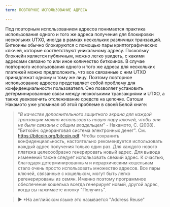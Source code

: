 ```yaml
---
term: ПОВТОРНОЕ ИСПОЛЬЗОВАНИЕ АДРЕСА

---
```

Под повторным использованием адресов понимается практика использования одного и того же адреса получения для блокировки нескольких UTXO, иногда в рамках нескольких различных транзакций. Биткоины обычно блокируются с помощью пары криптографических ключей, которые соответствуют уникальному адресу. Поскольку блокчейн является публичным, можно легко увидеть, с какими адресами связано то или иное количество биткоинов. В случае повторного использования одного и того же адреса для нескольких платежей можно предположить, что все связанные с ним UTXO принадлежат одному и тому же лицу. Поэтому повторное использование адресов представляет собой проблему для конфиденциальности пользователя. Оно позволяет установить детерминированные связи между несколькими транзакциями и UTXO, а также увековечить отслеживание средств на цепочке. Сатоши Накамото уже упоминал об этой проблеме в своей Белой книге:

> "*В качестве дополнительного защитного экрана для каждой транзакции можно использовать новую пару ключей, чтобы они не были связаны с общим владельцем*" - Накамото, С. (2008). "Биткойн: одноранговая система электронных денег". См. https://bitcoin.org/bitcoin.pdf.
Чтобы сохранить конфиденциальность, настоятельно рекомендуется использовать каждый адрес получения только один раз. Для каждого нового платежа целесообразно генерировать новый адрес. Для вывода изменений также следует использовать свежий адрес. К счастью, благодаря детерминированным и иерархическим кошелькам стало очень просто использовать множество адресов. Все пары ключей, связанные с кошельком, могут быть легко регенерированы из семян. Именно поэтому программное обеспечение кошелька всегда генерирует новый, другой адрес, когда вы нажимаете кнопку "Получить".

> ► *На английском языке это называется "Address Reuse"
